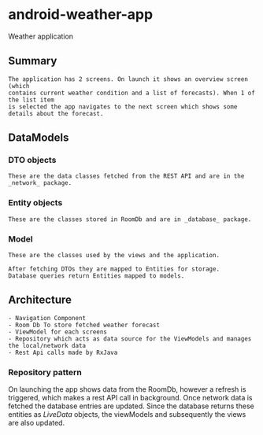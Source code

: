 # android-weather-app
Weather application
## Summary
    The application has 2 screens. On launch it shows an overview screen (which 
    contains current weather condition and a list of forecasts). When 1 of the list item
    is selected the app navigates to the next screen which shows some details about the forecast.
## DataModels
### DTO objects
    These are the data classes fetched from the REST API and are in the _network_ package.
### Entity objects
    These are the classes stored in RoomDb and are in _database_ package.
### Model
    These are the classes used by the views and the application.
    
    After fetching DTOs they are mapped to Entities for storage.
    Database queries return Entities mapped to models.
    
    
## Architecture
    - Navigation Component
    - Room Db To store fetched weather forecast
    - ViewModel for each screens 
    - Repository which acts as data source for the ViewModels and manages the local/network data
    - Rest Api calls made by RxJava
    
### Repository pattern
On launching the app shows data from the RoomDb, however a refresh is triggered, which makes a
rest API call in background. 
Once network data is fetched the database entries are updated. Since the database returns these
entities as _LiveData_ objects, the viewModels and subsequently  the views are also updated.